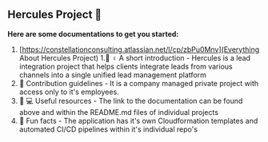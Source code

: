 ## Hercules Project 👋


**Here are some documentations to get you started:**
1. [https://constellationconsulting.atlassian.net/l/cp/zbPu0Mnv](Everything About Hercules Project)
1.🙋‍ ♀️ A short introduction - Hercules is a lead integration project that helps clients integrate leads from various channels into a single unified lead management platform
1. 🌈 Contribution guidelines - It is a company managed private project with access only to it's employees.
1. 👩‍ 💻 Useful resources - The link to the documentation can be found above and within the README.md files of individual projects
1. 🍿 Fun facts - The application has it's own Cloudformation templates and automated CI/CD pipelines within it's individual repo's

